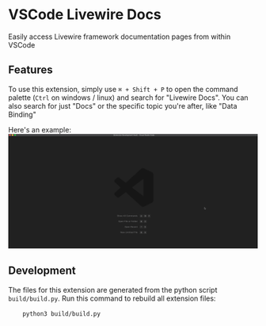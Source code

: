# VSCode Livewire Docs

Easily access Livewire framework documentation pages from within VSCode

## Features

To use this extension, simply use `⌘ + Shift + P` to open the command palette (`Ctrl` on windows / linux) and search for "Livewire Docs". You can also search for just "Docs" or the specific topic you're after, like "Data Binding"

Here's an example:  
![Extension Preview](img/preview.gif)

## Development

The files for this extension are generated from the python script `build/build.py`. Run this command to rebuild all extension files:

```
    python3 build/build.py
```
